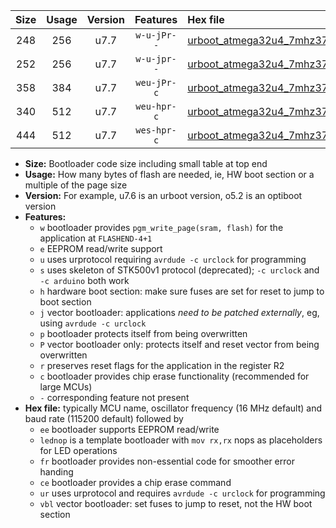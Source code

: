 |Size|Usage|Version|Features|Hex file|
|:-:|:-:|:-:|:-:|:--|
|248|256|u7.7|`w-u-jPr--`|[urboot_atmega32u4_7mhz3728_38400bps_lednop_ur_vbl.hex](https://raw.githubusercontent.com/stefanrueger/urboot.hex/main/mcus/atmega32u4/fcpu_7mhz3728/38400_bps/urboot_atmega32u4_7mhz3728_38400bps_lednop_ur_vbl.hex)|
|252|256|u7.7|`w-u-jpr--`|[urboot_atmega32u4_7mhz3728_38400bps_lednop_fr_ur_vbl.hex](https://raw.githubusercontent.com/stefanrueger/urboot.hex/main/mcus/atmega32u4/fcpu_7mhz3728/38400_bps/urboot_atmega32u4_7mhz3728_38400bps_lednop_fr_ur_vbl.hex)|
|358|384|u7.7|`weu-jPr-c`|[urboot_atmega32u4_7mhz3728_38400bps_ee_lednop_fr_ce_ur_vbl.hex](https://raw.githubusercontent.com/stefanrueger/urboot.hex/main/mcus/atmega32u4/fcpu_7mhz3728/38400_bps/urboot_atmega32u4_7mhz3728_38400bps_ee_lednop_fr_ce_ur_vbl.hex)|
|340|512|u7.7|`weu-hpr-c`|[urboot_atmega32u4_7mhz3728_38400bps_ee_lednop_fr_ce_ur.hex](https://raw.githubusercontent.com/stefanrueger/urboot.hex/main/mcus/atmega32u4/fcpu_7mhz3728/38400_bps/urboot_atmega32u4_7mhz3728_38400bps_ee_lednop_fr_ce_ur.hex)|
|444|512|u7.7|`wes-hpr-c`|[urboot_atmega32u4_7mhz3728_38400bps_ee_lednop_fr_ce.hex](https://raw.githubusercontent.com/stefanrueger/urboot.hex/main/mcus/atmega32u4/fcpu_7mhz3728/38400_bps/urboot_atmega32u4_7mhz3728_38400bps_ee_lednop_fr_ce.hex)|

- **Size:** Bootloader code size including small table at top end
- **Usage:** How many bytes of flash are needed, ie, HW boot section or a multiple of the page size
- **Version:** For example, u7.6 is an urboot version, o5.2 is an optiboot version
- **Features:**
  + `w` bootloader provides `pgm_write_page(sram, flash)` for the application at `FLASHEND-4+1`
  + `e` EEPROM read/write support
  + `u` uses urprotocol requiring `avrdude -c urclock` for programming
  + `s` uses skeleton of STK500v1 protocol (deprecated); `-c urclock` and `-c arduino` both work
  + `h` hardware boot section: make sure fuses are set for reset to jump to boot section
  + `j` vector bootloader: applications *need to be patched externally*, eg, using `avrdude -c urclock`
  + `p` bootloader protects itself from being overwritten
  + `P` vector bootloader only: protects itself and reset vector from being overwritten
  + `r` preserves reset flags for the application in the register R2
  + `c` bootloader provides chip erase functionality (recommended for large MCUs)
  + `-` corresponding feature not present
- **Hex file:** typically MCU name, oscillator frequency (16 MHz default) and baud rate (115200 default) followed by
  + `ee` bootloader supports EEPROM read/write
  + `lednop` is a template bootloader with `mov rx,rx` nops as placeholders for LED operations
  + `fr` bootloader provides non-essential code for smoother error handing
  + `ce` bootloader provides a chip erase command
  + `ur` uses urprotocol and requires `avrdude -c urclock` for programming
  + `vbl` vector bootloader: set fuses to jump to reset, not the HW boot section
